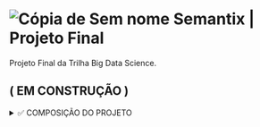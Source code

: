 # ![Cópia de Sem nome](https://user-images.githubusercontent.com/72770754/195649637-a7ef09b0-628b-4c71-9fe5-918c0101c8d0.png) Semantix | Projeto Final

 Projeto Final da Trilha Big Data Science.

## ( EM CONSTRUÇÃO )


<details><summary> ✅ COMPOSIÇÃO DO PROJETO </summary>

<p>
